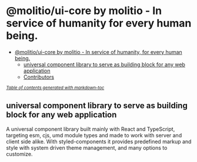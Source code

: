 # @molitio/ui-core by molitio - In service of humanity for every human being.

-   [@molitio/ui-core by molitio - In service of humanity, for every human being.](#-molitio-ui-core-by-molitio---in-service-of-humanity--for-every-human-being)
    -   [universal component library to serve as building block for any web application](#universal-component-library-to-serve-as-building-block-for-any-web-application)
    -   [Contributors](#contributors)

<small><i><a href='http://ecotrust-canada.github.io/markdown-toc/'>Table of contents generated with markdown-toc</a></i></small>

## universal component library to serve as building block for any web application

A universal component library built mainly with React and TypeScript, targeting esm, cjs, umd
module types and made to work with server and client side alike. With styled-components it provides predefined markup and style with system driven theme management, and many options to customize.

